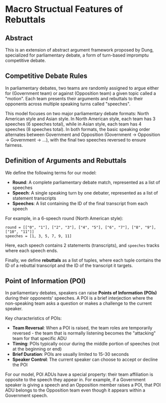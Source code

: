 # Macro Structual Features of Rebuttals

## Abstract
This is an extension of abstract argument framework proposed by Dung, specialized for parliamentary debate, a form of turn-based impromptu competitive debate.

## Competitive Debate Rules

In parliamentary debates, two teams are randomly assigned to argue either for (Government team) or against (Opposition team) a given topic called a "motion". Each team presents their arguments and rebuttals to their opponents across multiple speaking turns called "speeches".

This model focuses on two major parliamentary debate formats: North American style and Asian style. In North American style, each team has 3 speeches (6 speeches total), while in Asian style, each team has 4 speeches (8 speeches total). In both formats, the basic speaking order alternates between Government and Opposition (Government → Opposition → Government → ...), with the final two speeches reversed to ensure fairness.

## Definition of Arguments and Rebuttals

We define the following terms for our model:

- **Round**: A complete parliamentary debate match, represented as a list of speeches
- **Speech**: A single speaking turn by one debater, represented as a list of statement transcripts
- **Speeches**: A list containing the ID of the final transcript from each speech

For example, in a 6-speech round (North American style):

```
round = [["0", "1"], ["2", "3"], ["4", "5"], ["6", "7"], ["8", "9"], ["10", "11"]]
speeches = [1, 3, 5, 7, 9, 11]
```

Here, each speech contains 2 statements (transcripts), and `speeches` tracks where each speech ends.

Finally, we define **rebuttals** as a list of tuples, where each tuple contains the ID of a rebuttal transcript and the ID of the transcript it targets.

## Point of Information (POI)

In parliamentary debates, speakers can raise **Points of Information (POIs)** during their opponents' speeches. A POI is a brief interjection where the non-speaking team asks a question or makes a challenge to the current speaker.

Key characteristics of POIs:
- **Team Reversal**: When a POI is raised, the team roles are temporarily reversed - the team that is normally listening becomes the "attacking" team for that specific ADU
- **Timing**: POIs typically occur during the middle portion of speeches (not at the beginning or end)
- **Brief Duration**: POIs are usually limited to 15-30 seconds
- **Speaker Control**: The current speaker can choose to accept or decline the POI

For our model, POI ADUs have a special property: their team affiliation is opposite to the speech they appear in. For example, if a Government speaker is giving a speech and an Opposition member raises a POI, that POI ADU belongs to the Opposition team even though it appears within a Government speech.
